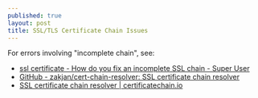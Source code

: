 ```yaml
---
published: true
layout: post
title: SSL/TLS Certificate Chain Issues
---
```


For errors involving "incomplete chain", see:

* [ssl certificate - How do you fix an incomplete SSL chain - Super User](http://superuser.com/questions/644343/how-do-you-fix-an-incomplete-ssl-chain)
* [GitHub - zakjan/cert-chain-resolver: SSL certificate chain resolver](https://github.com/zakjan/cert-chain-resolver)
* [SSL certificate chain resolver | certificatechain.io](https://certificatechain.io/)
